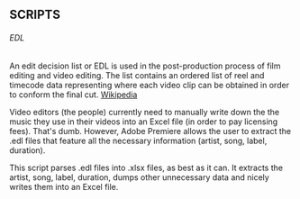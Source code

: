 ## SCRIPTS

###### EDL

An edit decision list or EDL is used in the post-production process of film editing and video editing. The list contains an ordered list of reel and timecode data representing where each video clip can be obtained in order to conform the final cut. [Wikipedia](https://en.wikipedia.org/wiki/Edit_decision_list)

Video editors (the people) currently need to manually write down the the music they use in their videos into an Excel file (in order to pay licensing fees). That's dumb. However, Adobe Premiere allows the user to extract the .edl files that feature all the necessary information (artist, song, label, duration).

This script parses .edl files into .xlsx files, as best as it can. It extracts the artist, song, label, duration, dumps other unnecessary data and nicely writes them into an Excel file.